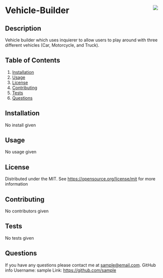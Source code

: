 # Vehicle-Builder <img align="right" src="https://img.shields.io/badge/License-MIT-blue"></img>

## Description
Vehicle builder which uses inquierer to allow users to play around with three different vehicles (Car, Motorcycle, and Truck). 

## Table of Contents

<ol>
  <li><a href="#Installation">Installation</a></li>
  <li><a href="#usage">Usage</a></li>
  <li><a href="#license">License</a></li>
  <li><a href="#contributing">Contributing</a></li>
  <li><a href="#tests">Tests</a></li>
  <li><a href="#questions">Questions</a></li>
</ol>
  

## Installation
No install given

## Usage
No usage given

## License
Distributed under the MIT. See https://opensource.org/license/mit for more information

## Contributing
No contributors given

## Tests
No tests given

## Questions
If you have any questions please contact me at sample@email.com.
GitHub info
Username: sample 
Link: https://github.com/sample

  
  
